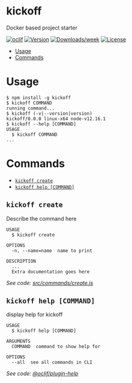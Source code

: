 kickoff
=======

Docker based project starter

[![oclif](https://img.shields.io/badge/cli-oclif-brightgreen.svg)](https://oclif.io)
[![Version](https://img.shields.io/npm/v/kickoff.svg)](https://npmjs.org/package/kickoff)
[![Downloads/week](https://img.shields.io/npm/dw/kickoff.svg)](https://npmjs.org/package/kickoff)
[![License](https://img.shields.io/npm/l/kickoff.svg)](https://github.com/reddevs-io/kickoff/blob/master/package.json)

<!-- toc -->
* [Usage](#usage)
* [Commands](#commands)
<!-- tocstop -->
# Usage
<!-- usage -->
```sh-session
$ npm install -g kickoff
$ kickoff COMMAND
running command...
$ kickoff (-v|--version|version)
kickoff/0.0.0 linux-x64 node-v12.16.1
$ kickoff --help [COMMAND]
USAGE
  $ kickoff COMMAND
...
```
<!-- usagestop -->
# Commands
<!-- commands -->
* [`kickoff create`](#kickoff-create)
* [`kickoff help [COMMAND]`](#kickoff-help-command)

## `kickoff create`

Describe the command here

```
USAGE
  $ kickoff create

OPTIONS
  -n, --name=name  name to print

DESCRIPTION
  ...
  Extra documentation goes here
```

_See code: [src/commands/create.js](https://github.com/reddevs-io/kickoff/blob/v0.0.0/src/commands/create.js)_

## `kickoff help [COMMAND]`

display help for kickoff

```
USAGE
  $ kickoff help [COMMAND]

ARGUMENTS
  COMMAND  command to show help for

OPTIONS
  --all  see all commands in CLI
```

_See code: [@oclif/plugin-help](https://github.com/oclif/plugin-help/blob/v3.2.1/src/commands/help.ts)_
<!-- commandsstop -->
